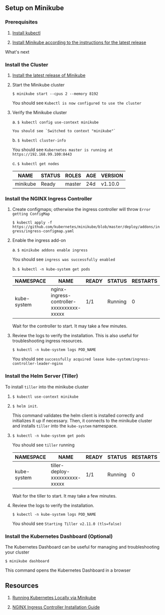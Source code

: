 ## Setup on Minikube



### Prerequisites

1.  [Install kubectl](https://kubernetes.io/docs/tasks/tools/install-kubectl/)

2.  [Install Minikube according to the instructions for the latest release](https://github.com/kubernetes/minikube/releases)

What's next
   

### Install the Cluster
    
1.  [Install the latest release of Minikube](https://github.com/kubernetes/minikube/releases)

2.  Start the Minikube cluster
        
    `$ minikube start --cpus 2 --memory 8192`
                
    You should see `Kubectl is now configured to use the cluster`
        
3.  Verify the Minikube cluster
        
    a.  `$ kubectl config use-context minikube`
            
        You should see `Switched to context "minikube"`

    b.  `$ kubectl cluster-info`
            
    You should see `Kubernetes master is running at https://192.168.99.100:8443`
            
    c.  `$ kubectl get nodes`
            
    NAME | STATUS | ROLES | AGE | VERSION
    ---- | ------ | ----- | --- | -------
    minikube | Ready | master | 24d | v1.10.0
        

### Install the NGINX Ingress Controller
        
1.  Create configmaps; otherwise the ingress controller will throw `Error getting ConfigMap`
        
    `$ kubectl apply -f https://github.com/kubernetes/minikube/blob/master/deploy/addons/ingress/ingress-configmap.yaml`
        
2.  Enable the ingress add-on
       
    a.  `$ minikube addons enable ingress`
            
    You should see `ingress was successfully enabled`
            
    b.  `$ kubectl -n kube-system get pods`
            
    NAMESPACE | NAME | READY | STATUS | RESTARTS | AGE
    --------- | ---- | ----- | ------ | -------- | ---
    kube-system | nginx-ingress-controller-xxxxxxxxxx-xxxxx | 1/1 | Running | 0 | 39s
    
    Wait for the controller to start. It may take a few minutes.
            
4.  Review the logs to verify the installation. This is also useful for troubleshooting ingress resources.
        
    `$ kubectl -n kube-system logs POD_NAME`
            
    You should see `successfully acquired lease kube-system/ingress-controller-leader-nginx`

### Install the Helm Server (Tiller)

To install `tiller` into the minikube cluster

1.  `$ kubectl use-context minikube`

2.  `$ helm init`. 

    This command validates the helm client is installed correctly and initializes it up if necessary. 
    Then, it connects to the minikube cluster and installs `tiller` into the `kube-system` namespace. 
    
3.  `$ kubectl -n kube-system get pods` 
          
    You should see `tiller` running
            
    NAMESPACE | NAME | READY | STATUS | RESTARTS | AGE
    --------- | ---- | ----- | ------ | -------- | ---
    kube-system | tiller-deploy-xxxxxxxxxx-xxxxx | 1/1 | Running | 0 | 39s
    
    Wait for the tiller to start. It may take a few minutes.
            
4.  Review the logs to verify the installation.
        
    `$ kubectl -n kube-system logs POD_NAME`
            
    You should see `Starting Tiller v2.11.0 (tls=false)`

### Install the Kubernetes Dashboard (Optional)

The Kubernetes Dashboard can be useful for managing and troubleshooting your cluster
       
`$ minikube dashboard`

This command opens the Kubernetes Dashboard in a browser

## Resources 

1.  [Running Kubernetes Locally via Minikube](https://kubernetes.io/docs/setup/minikube/)

2.  [NGINX Ingress Controller Installation Guide](https://kubernetes.github.io/ingress-nginx/deploy/)


